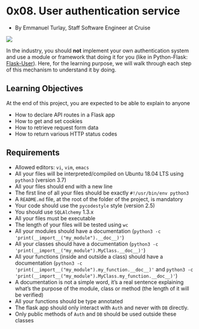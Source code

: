 # 0x08. User authentication service

-   By Emmanuel Turlay, Staff Software Engineer at Cruise

![](https://holbertonintranet.s3.amazonaws.com/uploads/medias/2019/12/4cb3c8c607afc1d1582d.jpg?X-Amz-Algorithm=AWS4-HMAC-SHA256&X-Amz-Credential=AKIARDDGGGOU5BHMTQX4%2F20220226%2Fus-east-1%2Fs3%2Faws4_request&X-Amz-Date=20220226T014733Z&X-Amz-Expires=86400&X-Amz-SignedHeaders=host&X-Amz-Signature=a209d9a4795a228af2adf545fa9b82778813914c511e4e57b7ff7cd435ecf788)

In the industry, you should  **not**  implement your own authentication system and use a module or framework that doing it for you (like in Python-Flask:  [Flask-User](https://intranet.hbtn.io/rltoken/UBiF3qJuLpiY64VCh7VcUw "Flask-User")). Here, for the learning purpose, we will walk through each step of this mechanism to understand it by doing.

## Learning Objectives

At the end of this project, you are expected to be able to explain to anyone

-   How to declare API routes in a Flask app
-   How to get and set cookies
-   How to retrieve request form data
-   How to return various HTTP status codes

## Requirements

-   Allowed editors:  `vi`,  `vim`,  `emacs`
-   All your files will be interpreted/compiled on Ubuntu 18.04 LTS using  `python3`  (version 3.7)
-   All your files should end with a new line
-   The first line of all your files should be exactly  `#!/usr/bin/env python3`
-   A  `README.md`  file, at the root of the folder of the project, is mandatory
-   Your code should use the  `pycodestyle`  style (version 2.5)
-   You should use  `SQLAlchemy`  1.3.x
-   All your files must be executable
-   The length of your files will be tested using  `wc`
-   All your modules should have a documentation (`python3 -c 'print(__import__("my_module").__doc__)'`)
-   All your classes should have a documentation (`python3 -c 'print(__import__("my_module").MyClass.__doc__)'`)
-   All your functions (inside and outside a class) should have a documentation (`python3 -c 'print(__import__("my_module").my_function.__doc__)'`  and  `python3 -c 'print(__import__("my_module").MyClass.my_function.__doc__)'`)
-   A documentation is not a simple word, it’s a real sentence explaining what’s the purpose of the module, class or method (the length of it will be verified)
-   All your functions should be type annotated
-   The flask app should only interact with  `Auth`  and never with  `DB`  directly.
-   Only public methods of  `Auth`  and  `DB`  should be used outside these classes